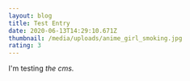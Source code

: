 ```yaml
---
layout: blog
title: Test Entry
date: 2020-06-13T14:29:10.671Z
thumbnail: /media/uploads/anime_girl_smoking.jpg
rating: 3
---
```

I'm testing *the cms.*